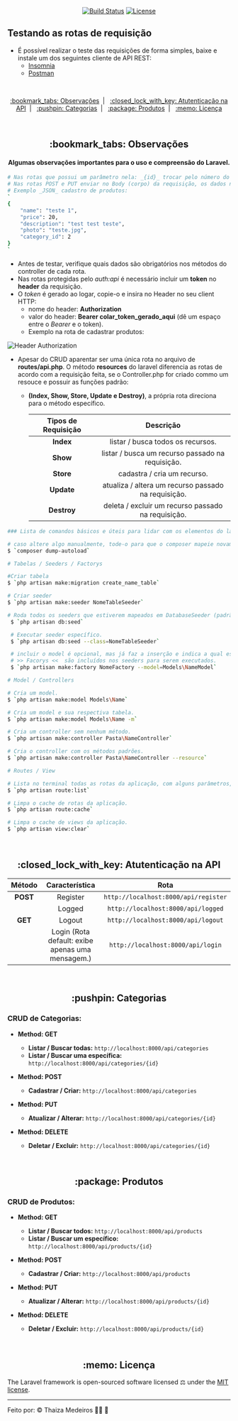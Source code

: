 <p align="center">
    <a href="https://travis-ci.org/laravel/framework"><img src="https://travis-ci.org/laravel/framework.svg" alt="Build Status"></a>
    <a href="https://packagist.org/packages/laravel/framework"><img src="https://poser.pugx.org/laravel/framework/license.svg" alt="License"></a>
</p>

## Testando as rotas de requisição

-   É possível realizar o teste das requisições de forma simples, baixe e instale um dos seguintes cliente de API REST:
    -   [Insomnia](https://insomnia.rest/)
    -   [Postman](https://www.postman.com/)

<br />

<p align="center">
    <a href="#observacoes"> :bookmark_tabs: Observações</a>&nbsp;&nbsp;|&nbsp;&nbsp;
    <a href="#autenticacao-api"> :closed_lock_with_key: Atutenticação na API</a>&nbsp;&nbsp;|&nbsp;&nbsp;
    <a href="#categorias"> :pushpin: Categorias</a>&nbsp;&nbsp;|&nbsp;&nbsp;
    <a href="#produtos"> :package: Produtos</a>&nbsp;&nbsp;|&nbsp;&nbsp;
    <a href="#licenca"> :memo: Licença</a>
</p>

<br />

<div id="observacoes" align="center">
    <h2> :bookmark_tabs: Observações</h2>
</div>

<div id="#" align="center">
  <h4>
    Algumas observações importantes para o uso e compreensão do Laravel.
  </h4>
</div>

```bash
# Nas rotas que possui um parâmetro nela: _{id}_ trocar pelo número do ID que queria requisitar.
# Nas rotas POST e PUT enviar no Body (corpo) da requisição, os dados no formato _JSON_.
# Exemplo _JSON_ cadastro de produtos:
`
{
	"name": "teste 1",
	"price": 20,
	"description": "test test teste",
	"photo": "teste.jpg",
	"category_id": 2
}
`
```

-   Antes de testar, verifique quais dados são obrigatórios nos métodos do controller de cada rota.
-   Nas rotas protegidas pelo _auth:api_ é necessário incluir um **token** no **header** da requisição.
-   O _token_ é gerado ao logar, copie-o e insira no Header no seu client HTTP:
    -   nome do header: **Authorization**
    -   valor do header: **Bearer colar_token_gerado_aqui** (dê um espaço entre o _Bearer_ e o token).
    -   Exemplo na rota de cadastrar produtos:

![Header Authorization](https://user-images.githubusercontent.com/23063152/84219865-d18a8d00-aaa7-11ea-947f-702c88cf80a2.png)

-   Apesar do CRUD aparentar ser uma única rota no arquivo de **routes/api.php**. O método **resources** do laravel diferencia as rotas de acordo com a requisição feita, se o Controller.php for criado commo um resouce e possuir as funções padrão:

    -   **(Index, Show, Store, Update e Destroy)**, a própria rota direciona para o método específico.

        | Tipos de Requisição |                      Descrição                      |
        | :-----------------: | :-------------------------------------------------: |
        |      **Index**      |          listar / busca todos os recursos.          |
        |      **Show**       |  listar / busca um recurso passado na requisição.   |
        |      **Store**      |             cadastra / cria um recurso.             |
        |     **Update**      | atualiza / altera um recurso passado na requisição. |
        |     **Destroy**     | deleta / excluir um recurso passado na requisição.  |

```bash
### Lista de comandos básicos e úteis para lidar com os elementos do laravel

# caso altere algo manualmente, tode-o para que o composer mapeie novamente a estrutura da aplicação.
$ `composer dump-autoload`

# Tabelas / Seeders / Factorys

#Criar tabela
$ `php artisan make:migration create_name_table`

# Criar seeder
$ `php artisan make:seeder NomeTableSeeder`

# Roda todos os seeders que estiverem mapeados em DatabaseSeeder (padrão).
 $ `php artisan db:seed`

 # Executar seeder específico.
 $ `php artisan db:seed --class=NomeTableSeeder`

 # incluir o model é opcional, mas já faz a inserção e indica a qual está relacionado.
 # >> Facorys <<  são incluídos nos seeders para serem executados.
 $ `php artisan make:factory NomeFactory --model=Models\NameModel`

# Model / Controllers

# Cria um model.
$ `php artisan make:model Models\Name`

# Cria um model e sua respectiva tabela.
$ `php artisan make:model Models\Name -m`

# Cria um controller sem nenhum método.
$ `php artisan make:controller Pasta\NameController`

# Cria o controller com os métodos padrões.
$ `php artisan make:controller Pasta\NameController --resource`

# Routes / View

# Lista no terminal todas as rotas da aplicação, com alguns parâmetros, como: Controller e group.
$ `php artisan route:list`

# Limpa o cache de rotas da aplicação.
$ `php artisan route:cache`

# Limpa o cache de views da aplicação.
$ `php artisan view:clear`
```

<br />

<div id="autenticacao-api" align="center">
    <h2> :closed_lock_with_key: Atutenticação na API</h2>
</div>

|  Método  |                  Característica                  |                 Rota                 |
| :------: | :----------------------------------------------: | :----------------------------------: |
| **POST** |                     Register                     | `http://localhost:8000/api/register` |
|          |                      Logged                      |  `http://localhost:8000/api/logged`  |
| **GET**  |                      Logout                      |  `http://localhost:8000/api/logout`  |
|          | Login (Rota default: exibe apenas uma mensagem.) |  `http://localhost:8000/api/login`   |

<br />

<div id="categorias" align="center">
    <h2> :pushpin: Categorias</h2>
</div>

### CRUD de Categorias:

-   **Method: GET**

    -   **Listar / Buscar todas:** `http://localhost:8000/api/categories`
    -   **Listar / Buscar uma específica:** `http://localhost:8000/api/categories/{id}`

-   **Method: POST**

    -   **Cadastrar / Criar:** `http://localhost:8000/api/categories`

-   **Method: PUT**

    -   **Atualizar / Alterar:** `http://localhost:8000/api/categories/{id}`

-   **Method: DELETE**

    -   **Deletar / Excluir:** `http://localhost:8000/api/categories/{id}`

<br />

<div id="produtos" align="center">
    <h2> :package: Produtos</h2>
</div>

### CRUD de Produtos:

-   **Method: GET**

    -   **Listar / Buscar todos:** `http://localhost:8000/api/products`
    -   **Listar / Buscar um específico:** `http://localhost:8000/api/products/{id}`

-   **Method: POST**

    -   **Cadastrar / Criar:** `http://localhost:8000/api/products`

-   **Method: PUT**

    -   **Atualizar / Alterar:** `http://localhost:8000/api/products/{id}`

-   **Method: DELETE**

    -   **Deletar / Excluir:** `http://localhost:8000/api/products/{id}`

<br />

<div id="licenca" align="center">
    <h2> :memo: Licença</h2>
</div>

The Laravel framework is open-sourced software licensed :balance_scale: under the [MIT license](https://opensource.org/licenses/MIT).

---

Feito por: :copyright: Thaiza Medeiros :woman_technologist: :purple_heart:
